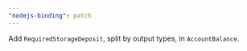 ```yaml
---
"nodejs-binding": patch
---
```


Add `RequiredStorageDeposit`, split by output types, in `AccountBalance`.
